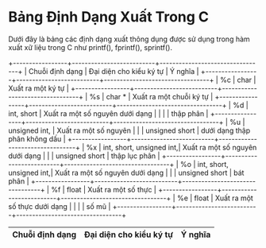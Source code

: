 # Bảng Định Dạng Xuất Trong C 

Dưới đây là bảng các định dạng xuất thông dụng được sử  dụng trong hàm xuất xữ liệu trong C như printf(), fprintf(), sprintf().

+-----------------+--------------------------+---------------------------------+
| Chuỗi định dạng | Đại diện cho kiểu ký tự  | Ý nghĩa                         |
+-----------------+--------------------------+---------------------------------+
|       %c        | char                     | Xuất ra một ký tự               |
+-----------------+--------------------------+---------------------------------+
|       %s        | char *                   | Xuất ra một chuỗi ký tự         |
+-----------------+--------------------------+---------------------------------+
|       %d        | int, short               | Xuất ra một số nguyên dưới dạng |
|                 |                          | thập phân                       |
+-----------------+--------------------------+---------------------------------+
|       %u        | unsigned int,            | Xuất ra một số nguyên           |
|                 | unsigned short           | dưới dạng thập phân không dấu   |
+-----------------+--------------------------+---------------------------------+
|       %x        | int, short, unsigned int,| Xuất ra một số nguyên dưới dạng |
|                 | unsigned short           | thập lục phân                   |
+-----------------+--------------------------+---------------------------------+
|       %o        | int, short, unsigned int,| Xuất ra một số nguyên dưới dạng |
|                 | unsigned short           | bát phân                        |
+-----------------+--------------------------+---------------------------------+
|       %f        | float                    | Xuất ra một số thực             |
+-----------------+--------------------------+---------------------------------+
|       %e        | float                    | Xuất ra một số thực dưới dạng   |
|                 |                          | số mũ                           |
+-----------------+--------------------------+---------------------------------+

Chuỗi định dạng | Đại diện cho kiểu ký tự | Ý nghĩa |
--- | --- | --- |
